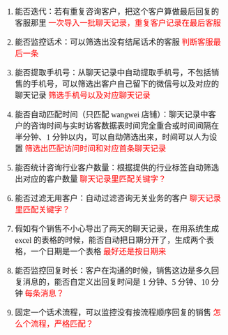<font size=4 face='楷体'>

1. 能否迭代：若有重复咨询客户，把这个客户算做最后回复的客服那里
   <font color=red>一次导入一批聊天记录，重复客户记录在最后客服</font>

2. 能否监控话术：可以筛选出没有结尾话术的客服
   <font color=red>判断客服最后一条</font>

3. 能否提取手机号：从聊天记录中自动提取手机号，不包括销售的手机号，可以筛选出客户自己留下的微信号以及对应的聊天记录
   <font color=red>筛选手机号以及对应聊天记录</font>

4. 能否自动匹配时间（只匹配 wangwei 店铺）：聊天记录中客户的咨询时间与实时访客数据表时间完全重合或时间间隔在半分钟、1 分钟以内，可以自动筛选出来，时间可以人为设置
   <font color=red>筛选出匹配访问时间和对应首条聊天记录</font>

5. 能否统计咨询行业客户数量：根据提供的行业标签自动筛选出对应的客户数量
   <font color=red>聊天记录里匹配关键字？</font>

6. 能否过滤无用客户：自动过滤咨询无关业务的客户
   <font color=red>聊天记录里匹配关键字？</font>

7. 假如有个销售不小心导出了两天的聊天记录，在用系统生成 excel 的表格的时候，能否自动把日期分开了，生成两个表格，一个日期是一个表格
   <font color=red>最好还是按日期来</font>

8. 能否监控回复时长：客户在沟通的时候，销售这边是多久回复消息的，能否自定义出回复时间是 1 分钟、5 分钟、10 分钟
   <font color=red>每条消息？</font>

9. 固定一个话术流程，可以监控没有按流程顺序回复的销售
   <font color=red>怎么个流程，严格匹配？</font>
